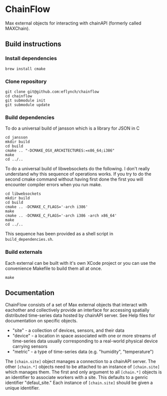 # ChainFlow #
Max external objects for interacting with chainAPI (formerly called MAXChain).

## Build instructions ##

### Install dependencies ###
```
brew install cmake
```

### Clone repository ###
```
git clone git@github.com:eflynch/chainflow
cd chainflow
git submodule init
git submodule update
```

### Build dependencies ###
To do a universal build of jansson which is a library for JSON in C
```
cd jansson
mkdir build
cd build
cmake .. "-DCMAKE_OSX_ARCHITECTURES:=x86_64;i386"
make
cd ../..
```

To do a universal build of libwebsockets do the following. I don't really understand why this sequence of operations works. If you try to do the second cmake command without having first done the first you will encounter compiler errors when you run make.
```
cd libwebsockets
mkdir build
cd build
cmake .. -DCMAKE_C_FLAGS='-arch i386'
make
cmake .. -DCMAKE_C_FLAGS='-arch i386 -arch x86_64'
make
cd ../..
```

This sequence has been provided as a shell script in `build_dependencies.sh`.

### Build externals ###
Each external can be built with it's own XCode project or you can use the convenience Makefile to build them all at once.
```
make
```


## Documentation ##
ChainFlow consists of a set of Max external objects that interact with eachother and collectively provide an interface for accessing spatially distributed time-series data hosted by chainAPI server. See Help files for documentation on specific objects.

* "site" - a collection of devices, sensors, and their data
* "device" - a location in space associated with one or more streams of time-series data usually corresponding to a real-world physical device carrying sensors
* "metric" - a type of time-series data (e.g. "humidity", "temperature")

The `[chain.site]` object manages a connection to a chainAPI server. The other `[chain.*]` objects need to be attached to an instance of `[chain.site]` which manages them. The first and only argument to all `[chain.*]` objects is an identifier to associate workers with a site. This defaults to a genric identifier "defaul_site." Each instance of `[chain.site]` should be given a unique identifier.
